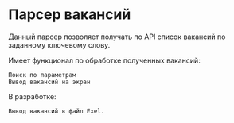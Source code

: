 # Парсер вакансий

Данный парсер позволяет получать по API список вакансий по заданному ключевому слову.

Имеет функционал по обработке полученных вакансий:

    Поиск по параметрам
    Вывод вакансий на экран

В разработке:

    Вывод вакансий в файл Exel.